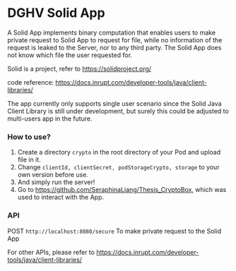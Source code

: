 # DGHV Solid App

A Solid App implements binary computation that enables users to
make private request to Solid App to request for file, while no information 
of the request is leaked to the Server, nor to any third party. 
The Solid App does not know which file the user requested for.

Solid is a project, refer to https://solidproject.org/

code reference: https://docs.inrupt.com/developer-tools/java/client-libraries/

The app currently only supports single user scenario since the Solid Java Client Library
is still under development, but surely this could be adjusted to multi-users app in the future.

### How to use?
1. Create a directory `crypto` in the root directory of your Pod and upload file in it.
2. Change `clientId, clientSecret, podStorageCrypto, storage` to your own version before use.
3. And simply run the server! 
4. Go to https://github.com/SeraphinaLiang/Thesis_CryptoBox, which was used to interact with the App.

### API
POST  `http://localhost:8080/secure` To make private request to the Solid App

For other APIs, please refer to https://docs.inrupt.com/developer-tools/java/client-libraries/
